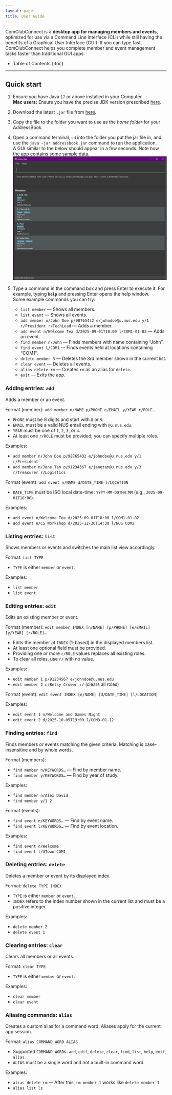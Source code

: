 ```yaml
---
layout: page
title: User Guide
---
```



ComClubConnect is a **desktop app for managing members and events**, optimized for use via a Command Line Interface (CLI) while still having the benefits of a Graphical User Interface (GUI). If you can type fast, ComClubConnect helps you complete member and event management tasks faster than traditional GUI apps.


* Table of Contents
{:toc}


--------------------------------------------------------------------------------------------------------------------


## Quick start


1. Ensure you have Java `17` or above installed in your Computer.<br>
   **Mac users:** Ensure you have the precise JDK version prescribed [here](https://se-education.org/guides/tutorials/javaInstallationMac.html).


1. Download the latest `.jar` file from [here](https://github.com/AY2526S1-CS2103T-T09-2/tp/releases).


1. Copy the file to the folder you want to use as the _home folder_ for your AddressBook.


1. Open a command terminal, `cd` into the folder you put the jar file in, and use the `java -jar addressbook.jar` command to run the application.<br>
   A GUI similar to the below should appear in a few seconds. Note how the app contains some sample data.<br>
   ![Ui](images/Ui.png)


1. Type a command in the command box and press Enter to execute it. For example, typing **`help`** and pressing Enter opens the help window.<br>
   Some example commands you can try:


   * `list member` — Shows all members.
   * `list event` — Shows all events.
   * `add member n/John Doe p/98765432 e/johndoe@u.nus.edu y/1 r/President r/TechLead` — Adds a member.
   * `add event n/Welcome Tea d/2025-09-01T18:00 l/COM1-01-02` — Adds an event.
   * `find member n/John` — Finds members with name containing “John”.
   * `find event l/COM1` — Finds events held at locations containing “COM1”.
   * `delete member 3` — Deletes the 3rd member shown in the current list.
   * `clear event` — Deletes all events.
   * `alias delete rm` — Creates `rm` as an alias for `delete`.
   * `exit` — Exits the app.

### Adding entries: `add`


Adds a member or an event.


Format (member): `add member n/NAME p/PHONE e/EMAIL y/YEAR r/ROLE…`


- `PHONE` must be 8 digits and start with `8` or `9`.
- `EMAIL` must be a valid NUS email ending with `@u.nus.edu`.
- `YEAR` must be one of `1`, `2`, `3`, or `4`.
- At least one `r/ROLE` must be provided; you can specify multiple roles.


Examples:
- `add member n/John Doe p/98765432 e/johndoe@u.nus.edu y/1 r/President`
- `add member n/Jane Tan p/91234567 e/janetan@u.nus.edu y/3 r/Treasurer r/Logistics`


Format (event): `add event n/NAME d/DATE_TIME l/LOCATION`


- `DATE_TIME` must be ISO local date-time: `YYYY-MM-DDTHH:MM` (e.g., `2025-09-01T18:00`).


Examples:
- `add event n/Welcome Tea d/2025-09-01T18:00 l/COM1-01-02`
- `add event n/CS Workshop d/2025-12-30T14:30 l/NUS COM2`


### Listing entries: `list`


Shows members or events and switches the main list view accordingly.


Format: `list TYPE`


- `TYPE` is either `member` or `event`.


Examples:
- `list member`
- `list event`


### Editing entries: `edit`


Edits an existing member or event.


Format (member): `edit member INDEX [n/NAME] [p/PHONE] [e/EMAIL] [y/YEAR] [r/ROLE]…`


- Edits the member at `INDEX` (1-based) in the displayed members list.
- At least one optional field must be provided.
- Providing one or more `r/ROLE` values replaces all existing roles.
- To clear all roles, use `r/` with no value.


Examples:
- `edit member 1 p/91234567 e/johndoe@u.nus.edu`
- `edit member 2 n/Betsy Crower r/` (clears all roles)


Format (event): `edit event INDEX [n/NAME] [d/DATE_TIME] [l/LOCATION]`


Examples:
- `edit event 1 n/Welcome and Games Night`
- `edit event 2 d/2025-10-05T19:00 l/COM3-01-12`

### Finding entries: `find`


Finds members or events matching the given criteria. Matching is case-insensitive and by whole words.


Format (members):
- `find member n/KEYWORDS…` — Find by member name.
- `find member y/KEYWORDS…` — Find by year of study.


Examples:
- `find member n/Alex David`
- `find member y/1 2`


Format (events):
- `find event n/KEYWORDS…` — Find by event name.
- `find event l/KEYWORDS…` — Find by event location.


Examples:
- `find event n/Welcome`
- `find event l/UTown COM1`


### Deleting entries: `delete`


Deletes a member or event by its displayed index.


Format: `delete TYPE INDEX`


- `TYPE` is either `member` or `event`.
- `INDEX` refers to the index number shown in the current list and must be a positive integer.


Examples:
- `delete member 2`
- `delete event 1`


### Clearing entries: `clear`


Clears all members or all events.


Format: `clear TYPE`


- `TYPE` is either `member` or `event`.


Examples:
- `clear member`
- `clear event`


### Aliasing commands: `alias`


Creates a custom alias for a command word. Aliases apply for the current app session.


Format: `alias COMMAND_WORD ALIAS`


- Supported `COMMAND_WORD`s: `add`, `edit`, `delete`, `clear`, `find`, `list`, `help`, `exit`, `alias`.
- `ALIAS` must be a single word and not a built-in command word.


Examples:
- `alias delete rm` — After this, `rm member 1` works like `delete member 1`.
- `alias list ls`
